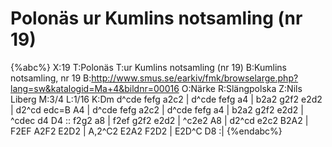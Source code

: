 # Polonäs ur Kumlins notsamling (nr 19)

{%abc%}
X:19
T:Polonäs
T:ur Kumlins notsamling (nr 19)
B:Kumlins notsamling, nr 19
B:http://www.smus.se/earkiv/fmk/browselarge.php?lang=sw&katalogid=Ma+4&bildnr=00016
O:Närke
R:Slängpolska
Z:Nils Liberg
M:3/4
L:1/16
K:Dm
d^cde fefg a2c2 | d^cde fefg a4 | b2a2 g2f2 e2d2 | d2^cd edc=B A4 |
d^cde fefg a2c2 | d^cde fefg a4 | b2a2 g2f2 e2d2 | ^cdec d4 D4 ::
f2g2 a8 | f2ef g2f2 e2d2 | ^c2e2 A8 | d2^cd e2c2 B2A2 | F2EF A2F2 E2D2 | A,2^C2 E2A2 F2D2 | E2D^C D8 :|
{%endabc%}
